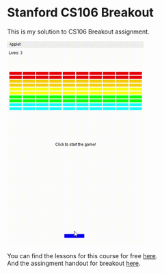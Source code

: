 # Stanford CS106 Breakout

This is my solution to CS106 Breakout assignment.

![](breakout-demo.gif)

You can find the lessons for this course for free [here](https://www.youtube.com/watch?v=KkMDCCdjyW8&list=PL84A56BC7F4A1F852 "here").  
And the assingment handout for breakout [here](https://web.stanford.edu/class/cs106a/assn/breakout.html "here").
